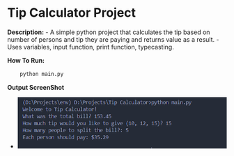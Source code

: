 # **Tip Calculator Project**

**Description:**
    - A simple python project that calculates the tip based on number of persons and tip they are paying and returns value as a result.
    - Uses variables, input function, print function, typecasting.

**How To Run:**

```bash
    python main.py
```

**Output ScreenShot**

- ![Output](./Image/Output.png)

